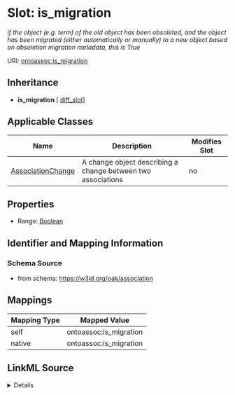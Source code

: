 

# Slot: is_migration


_if the object (e.g. term) of the old object has been obsoleted, and the object has been migrated (either automatically or manually) to a new object based on obsoletion migration metadata, this is True_





URI: [ontoassoc:is_migration](https://w3id.org/oak/association/is_migration)




## Inheritance

* **is_migration** [ [diff_slot](diff_slot.md)]






## Applicable Classes

| Name | Description | Modifies Slot |
| --- | --- | --- |
| [AssociationChange](AssociationChange.md) | A change object describing a change between two associations |  no  |







## Properties

* Range: [Boolean](Boolean.md)





## Identifier and Mapping Information







### Schema Source


* from schema: https://w3id.org/oak/association




## Mappings

| Mapping Type | Mapped Value |
| ---  | ---  |
| self | ontoassoc:is_migration |
| native | ontoassoc:is_migration |




## LinkML Source

<details>
```yaml
name: is_migration
description: if the object (e.g. term) of the old object has been obsoleted, and the
  object has been migrated (either automatically or manually) to a new object based
  on obsoletion migration metadata, this is True
from_schema: https://w3id.org/oak/association
rank: 1000
mixins:
- diff_slot
alias: is_migration
domain_of:
- AssociationChange
range: boolean

```
</details>